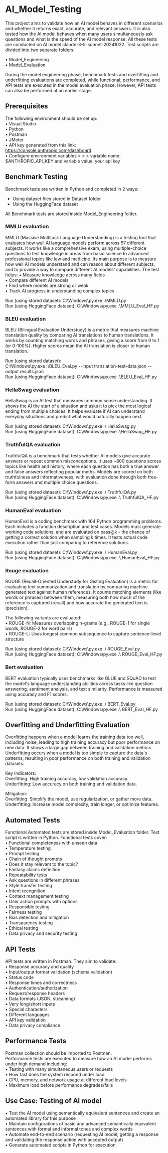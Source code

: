 # AI_Model_Testing
This project aims to validate how an AI model behaves in different scenarios and whether it returns exact, accurate, and relevant answers. It is also tested how the AI model behaves when many users simultaneously ask questions and what is the speed of the AI model response. All these tests are conducted on AI model claude-3-5-sonnet-20241022. Test scripts are divided into two separate folders: 

•	Model_Engineering<br/> 
•	Model_Evaluation

During the model engineering phase, benchmark tests and overfitting and underfitting evaluations are completed, while functional, performance, and API tests are executed in the model evaluation phase. However, API tests can also be performed at an earlier stage.

## Prerequisites
The following environment should be set up:<br/>
•	Visual Studio<br/>
•	Python<br/>
•	Postman<br/>
•	JMeter<br/>
•	API key generated from this link: https://console.anthropic.com/dashboard<br/> 
•	Configure environment variables > > > variable name: $ANTHROPIC_API_KEY and variable value: your api key<br/>

## Benchmark Testing<br/>
Benchmark tests are written in Python and completed in 2 ways:<br/>
-	Using dataset files stored in Dataset folder<br/>
-	Using the HuggingFace dataset<br/> 

All Benchmark tests are stored inside Model_Engineering folder.<br/>

### MMLU evaluation<br/>
MMLU (Massive Multitask Language Understanding) is a testing tool that evaluates how well AI language models perform across 57 different subjects. It works like a comprehensive exam, using multiple-choice questions to test knowledge in areas from basic science to advanced professional topics like law and medicine. Its main purpose is to measure how well AI models understand and can reason about different subjects, and to provide a way to compare different AI models' capabilities. The test helps:
•	Measure knowledge across many fields<br/>
•	Compare different AI models<br/>
•	Find where models are strong or weak<br/>
•	Track AI progress in understanding complex topics

Run (using stored dataset):  C:\Windows\py.exe .\MMLU.py<br/>
Run (using HuggingFace dataset):  C:\Windows\py.exe .\MMLU_Eval_HF.py

### BLEU evaluation<br/>
BLEU (Bilingual Evaluation Understudy) is a metric that measures machine translation quality by comparing AI translations to human translations. It works by counting matching words and phrases, giving a score from 0 to 1 (or 0-100%). Higher scores mean the AI translation is closer to human translation.

Run (using stored dataset):<br/>
C:\Windows\py.exe .\BLEU_Eval.py --input translation-test-data.json --output results.json<br/>
Run (using HuggingFace dataset):  C:\Windows\py.exe .\BLEU_Eval_HF.py

### HellaSwag evaluation<br/>
HellaSwag is an AI test that measures common sense understanding. It shows the AI the start of a situation and asks it to pick the most logical ending from multiple choices. It helps evaluate if AI can understand everyday situations and predict what would naturally happen next. 

Run (using stored dataset):  C:\Windows\py.exe .\ HellaSwag.py<br/>
Run (using HuggingFace dataset):  C:\Windows\py.exe .\HellaSwag_HF.py

### TruthfulQA evaluation<br/>
TruthfulQA is a benchmark that tests whether AI models give accurate answers or repeat common misconceptions. It uses ~800 questions across topics like health and history, where each question has both a true answer and false answers reflecting popular myths. Models are scored on both truthfulness and informativeness, with evaluation done through both free-form answers and multiple choice questions.

Run (using stored dataset):  C:\Windows\py.exe .\ TruthfulQA.py<br/>
Run (using HuggingFace dataset):  C:\Windows\py.exe .\ TruthfulQA_HF.py

### HumanEval evaluation<br/>
HumanEval is a coding benchmark with 164 Python programming problems. Each includes a function description and test cases. Models must generate working code solutions, and are evaluated on pass@k - the chance of getting a correct solution when sampling k times. It tests actual code execution rather than just comparing to reference solutions.

Run (using stored dataset):  C:\Windows\py.exe .\ HumanEval.py<br/>
Run (using HuggingFace dataset):  C:\Windows\py.exe .\ HumanEval_HF.py

### Rouge evaluation<br/>
ROUGE (Recall-Oriented Understudy for Gisting Evaluation) is a metric for evaluating text summarization and translation by comparing machine-generated text against human references. It counts matching elements (like words or phrases) between them, measuring both how much of the reference is captured (recall) and how accurate the generated text is (precision).

The following variants are evaluated:<br/>
•	ROUGE-N: Measures overlapping n-grams (e.g., ROUGE-1 for single words, ROUGE-2 for word pairs)<br/>
•	ROUGE-L: Uses longest common subsequence to capture sentence-level structure

Run (using stored dataset):  C:\Windows\py.exe .\ ROUGE_Eval.py<br/>
Run (using HuggingFace dataset):  C:\Windows\py.exe .\ ROUGE_Eval_HF.py

### Bert evaluation<br/>
BERT evaluation typically uses benchmarks like GLUE and SQuAD to test the model's language understanding abilities across tasks like question answering, sentiment analysis, and text similarity. Performance is measured using accuracy and F1 scores.

Run (using stored dataset):  C:\Windows\py.exe .\ BERT_Eval.py<br/>
Run (using HuggingFace dataset):  C:\Windows\py.exe .\ BERT_Eval_HF.py

## Overfitting and Underfitting Evaluation<br/>
Overfitting happens when a model learns the training data too well, including noise, leading to high training accuracy but poor performance on new data. It shows a large gap between training and validation metrics. Underfitting occurs when a model is too simple to capture the data's patterns, resulting in poor performance on both training and validation datasets.

Key Indicators:<br/>
Overfitting: High training accuracy, low validation accuracy.<br/>
Underfitting: Low accuracy on both training and validation data.

Mitigation:<br/>
Overfitting: Simplify the model, use regularization, or gather more data.<br/>
Underfitting: Increase model complexity, train longer, or optimize features.

## Automated Tests<br/>
Functional Automated tests are stored inside Model_Evaluation folder. Test script is written in Python. Functional tests cover:<br/>
•	Functional completeness with unseen data<br/>
•	Temperature testing<br/>
•	Prompt testing<br/>
•	Chain of thought prompts<br/>
•	Does it stay relevant to the topic?<br/>
•	Fantasy claims definition<br/>
•	Repeatability tests<br/>
•	Ask questions in different phrases<br/>
•	Style transfer testing<br/>
•	Intent recognition<br/>
•	Context management testing<br/>
•	User action prompts with options<br/>
•	Responsible testing<br/>
•	Fairness testing<br/>
•	Bias detection and mitigation<br/>
•	Transparency testing<br/>
•	Ethical testing<br/>
•	Data privacy and security testing

## API Tests<br/>
API tests are written in Postman. They aim to validate:<br/>
•	Response accuracy and quality<br/>
•	Input/output format validation (schema validation)<br/>
•	Status code<br/>
•	Response times and correctness<br/>
•	Authentication/authorization<br/>
•	Request/response headers<br/>
•	Data formats (JSON, streaming)<br/>
•	Very long/short inputs<br/>
•	Special characters<br/>
•	Different languages<br/>
•	API key validation<br/>
•	Data privacy compliance<br/>

## Performance Tests<br/>
Postman collection should be imported to Postman.<br/>
Performance tests are executed to measure how an AI model performs under high demand including:<br/>
•	Testing with many simultaneous users or requests<br/>
•	How fast does the system respond under load<br/>
•	CPU, memory, and network usage at different load levels<br/>
•	Maximum load before performance degrades/fails<br/>

## Use Case: Testing of AI model<br/>
•	Test the AI model using semantically equivalent sentences and create an automated library for this purpose<br/>
•	Maintain configurations of basic and advanced semantically equivalent sentences with formal and informal tones and complex words<br/>
•	Automate end-to-end scenario (requesting AI model, getting a response and validating the response action with accepted output)<br/>
•	Generate automated scripts in Python for execution


